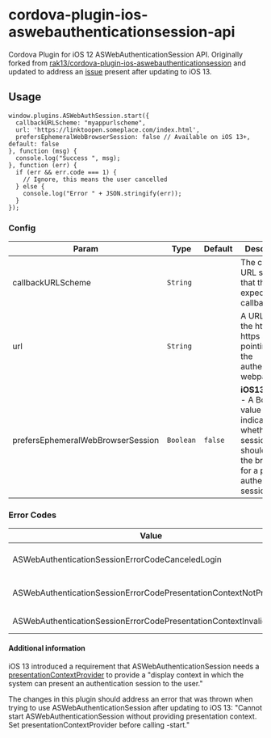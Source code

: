 # cordova-plugin-ios-aswebauthenticationsession-api

Cordova Plugin for iOS 12 ASWebAuthenticationSession API. Originally forked from [rak13/cordova-plugin-ios-aswebauthenticationsession](https://github.com/rak13/cordova-plugin-ios-aswebauthenticationsession) and updated to address an [issue](https://github.com/rak13/cordova-plugin-ios-aswebauthenticationsession/issues/1) present after updating to iOS 13.

## Usage

    window.plugins.ASWebAuthSession.start({
      callbackURLScheme: "myappurlscheme",
      url: 'https://linktoopen.someplace.com/index.html',
      prefersEphemeralWebBrowserSession: false // Available on iOS 13+, default: false
    }, function (msg) {
      console.log("Success ", msg);
    }, function (err) {
      if (err && err.code === 1) {
        // Ignore, this means the user cancelled
      } else {
        console.log("Error " + JSON.stringify(err));
      }
    });

### Config

| Param                             | Type                 | Default            | Description                                                                                                                       |
| --------------------------------- | -------------------- | ------------------ | --------------------------------------------------------------------------------------------------------------------------------- |
| callbackURLScheme                 | <code>String</code>  |                    | The custom URL scheme that the app expects in the callback URL.                                                                   |
| url                               | <code>String</code>  |                    | A URL with the http or https scheme pointing to the authentication webpage.                                                       |
| prefersEphemeralWebBrowserSession | <code>Boolean</code> | <code>false</code> | **iOS13+ only** - A Boolean value that indicates whether the session should ask the browser for a private authentication session. |

### Error Codes

| Value                                                             | Code           | Description                  |
| ----------------------------------------------------------------- | -------------- | ---------------------------- |
| ASWebAuthenticationSessionErrorCodeCanceledLogin                  | <code>1</code> | The login has been canceled. |
| ASWebAuthenticationSessionErrorCodePresentationContextNotProvided | <code>2</code> | A context wasn’t provided.   |
| ASWebAuthenticationSessionErrorCodePresentationContextInvalid     | <code>3</code> | The context was invalid.     |

#### Additional information

iOS 13 introduced a requirement that ASWebAuthenticationSession needs a [presentationContextProvider](https://developer.apple.com/documentation/authenticationservices/aswebauthenticationsession/3237232-presentationcontextprovider) to provide a "display context in which the system can present an authentication session to the user."

The changes in this plugin should address an error that was thrown when trying to use ASWebAuthenticationSession after updating to iOS 13:
"Cannot start ASWebAuthenticationSession without providing presentation context. Set presentationContextProvider before calling -start."
